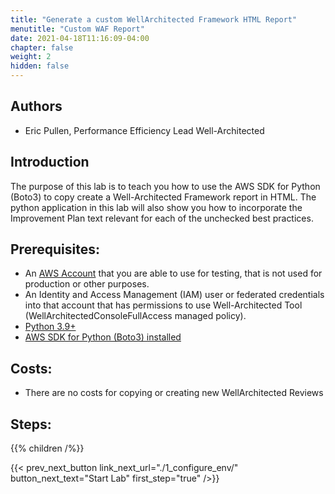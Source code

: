 ```yaml
---
title: "Generate a custom WellArchitected Framework HTML Report"
menutitle: "Custom WAF Report"
date: 2021-04-18T11:16:09-04:00
chapter: false
weight: 2
hidden: false
---
```


## Authors
- Eric Pullen, Performance Efficiency Lead Well-Architected

## Introduction

The purpose of this lab is to teach you how to use the AWS SDK for Python (Boto3) to copy create a Well-Architected Framework report in HTML. The python application in this lab will also show you how to incorporate the Improvement Plan text relevant for each of the unchecked best practices.

## Prerequisites:

* An
[AWS Account](https://portal.aws.amazon.com/gp/aws/developer/registration/index.html) that you are able to use for testing, that is not used for production or other purposes.
* An Identity and Access Management (IAM) user or federated credentials into that account that has permissions to use Well-Architected Tool (WellArchitectedConsoleFullAccess managed policy).
* [Python 3.9+](https://www.python.org/)
* [AWS SDK for Python (Boto3) installed](https://boto3.amazonaws.com/v1/documentation/api/latest/guide/quickstart.html)


## Costs:
* There are no costs for copying or creating new WellArchitected Reviews

## Steps:
{{% children /%}}

{{< prev_next_button link_next_url="./1_configure_env/" button_next_text="Start Lab" first_step="true" />}}
